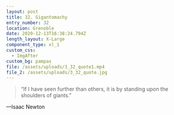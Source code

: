 ```yaml
---
layout: post
title: 32. Gigantomachy
entry_number: 32
location: Grenoble
date: 2020-12-13T16:38:24.794Z
length_layout: X-Large
component_type: xl_1
custom_css:
  - ImgAfter
custom_bg: pampas
file: /assets/uploads/3_32_quote1.mp4
file_2: /assets/uploads/3_32_quote.jpg
---
```

<blockquote class="E31_Q1">“If I have seen further than others, it is by standing upon the shoulders of giants.” </blockquote>

—Isaac Newton